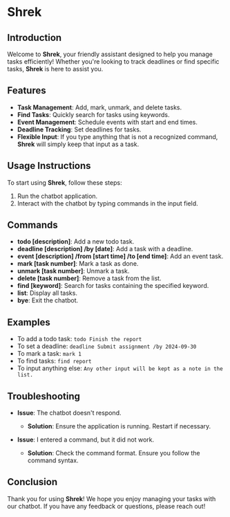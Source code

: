 # Shrek

## Introduction
Welcome to **Shrek**, your friendly assistant designed to help you manage tasks efficiently! Whether you're looking to track deadlines or find specific tasks, **Shrek** is here to assist you.

## Features
- **Task Management**: Add, mark, unmark, and delete tasks.
- **Find Tasks**: Quickly search for tasks using keywords.
- **Event Management**: Schedule events with start and end times.
- **Deadline Tracking**: Set deadlines for tasks.
- **Flexible Input**: If you type anything that is not a recognized command, **Shrek** will simply keep that input as a task.

## Usage Instructions
To start using **Shrek**, follow these steps:
1. Run the chatbot application.
2. Interact with the chatbot by typing commands in the input field.

## Commands
- **todo [description]**: Add a new todo task.
- **deadline [description] /by [date]**: Add a task with a deadline.
- **event [description] /from [start time] /to [end time]**: Add an event task.
- **mark [task number]**: Mark a task as done.
- **unmark [task number]**: Unmark a task.
- **delete [task number]**: Remove a task from the list.
- **find [keyword]**: Search for tasks containing the specified keyword.
- **list**: Display all tasks.
- **bye**: Exit the chatbot.

## Examples
- To add a todo task: `todo Finish the report`
- To set a deadline: `deadline Submit assignment /by 2024-09-30`
- To mark a task: `mark 1`
- To find tasks: `find report`
- To input anything else: `Any other input will be kept as a note in the list.`

## Troubleshooting
- **Issue**: The chatbot doesn't respond.
  - **Solution**: Ensure the application is running. Restart if necessary.
  
- **Issue**: I entered a command, but it did not work.
  - **Solution**: Check the command format. Ensure you follow the command syntax.
  

## Conclusion
Thank you for using **Shrek**! We hope you enjoy managing your tasks with our chatbot. If you have any feedback or questions, please reach out!

